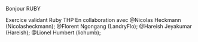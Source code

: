 Bonjour RUBY

Exercice validant Ruby THP
En collaboration avec @Nicolas Heckmann (Nicolasheckmann);
                      @Florent Ngongang (LandryFlo);
                      @Hareish Jeyakumar (Hareish);
                      @Lionel Humbert (liohumb);
